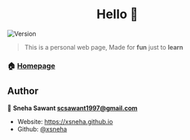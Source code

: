 <h1 align="center">Hello 👋</h1>
<p>
  <img alt="Version" src="https://img.shields.io/badge/version-1.0.0-blue.svg?cacheSeconds=2592000" />
</p>

> This is a personal web page, Made for **fun** just to **learn**

### 🏠 [Homepage](https://xsneha.github.io )

## Author
👤 **Sneha Sawant <scsawant1997@gmail.com>**

* Website: https://xsneha.github.io
* Github: [@xsneha](https://github.com/xsneha)

